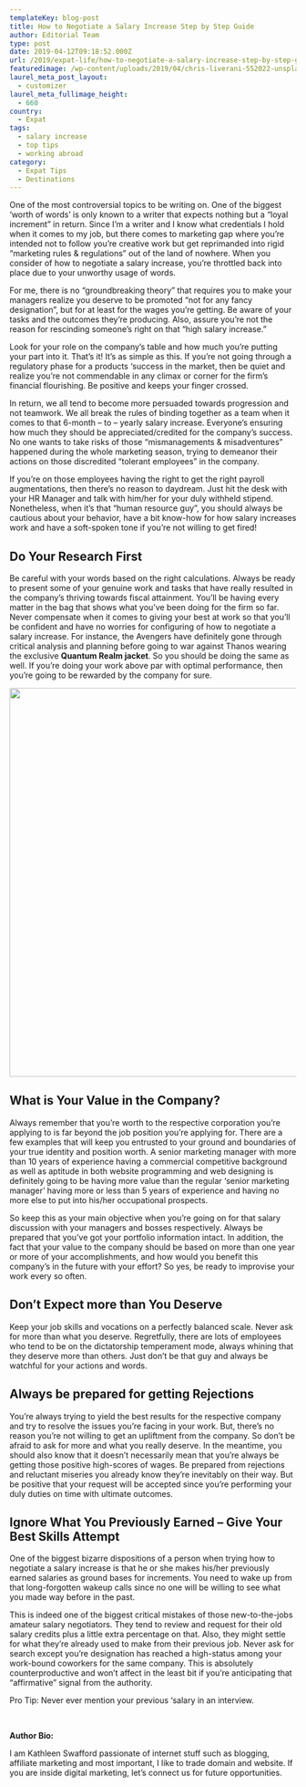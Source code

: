 ```yaml
---
templateKey: blog-post
title: How to Negotiate a Salary Increase Step by Step Guide
author: Editorial Team
type: post
date: 2019-04-12T09:18:52.000Z
url: /2019/expat-life/how-to-negotiate-a-salary-increase-step-by-step-guide/
featuredimage: /wp-content/uploads/2019/04/chris-liverani-552022-unsplash.jpg
laurel_meta_post_layout:
  - customizer
laurel_meta_fullimage_height:
  - 660
country:
  - Expat
tags:
  - salary increase
  - top tips
  - working abroad
category:
  - Expat Tips
  - Destinations
---
```


One of the most controversial topics to be writing on. One of the biggest ‘worth of words’ is only known to a writer that expects nothing but a “loyal increment” in return. Since I’m a writer and I know what credentials I hold when it comes to my job, but there comes to marketing gap where you’re intended not to follow you’re creative work but get reprimanded into rigid “marketing rules & regulations” out of the land of nowhere. When you consider of how to negotiate a salary increase, you’re throttled back into place due to your unworthy usage of words.

For me, there is no “groundbreaking theory” that requires you to make your managers realize you deserve to be promoted “not for any fancy designation”, but for at least for the wages you’re getting. Be aware of your tasks and the outcomes they’re producing. Also, assure you’re not the reason for rescinding someone’s right on that “high salary increase.”

Look for your role on the company’s table and how much you’re putting your part into it. That’s it! It’s as simple as this. If you’re not going through a regulatory phase for a products ‘success in the market, then be quiet and realize you’re not commendable in any climax or corner for the firm’s financial flourishing. Be positive and keeps your finger crossed.

In return, we all tend to become more persuaded towards progression and not teamwork. We all break the rules of binding together as a team when it comes to that 6-month – to – yearly salary increase. Everyone’s ensuring how much they should be appreciated/credited for the company’s success. No one wants to take risks of those “mismanagements & misadventures” happened during the whole marketing season, trying to demeanor their actions on those discredited “tolerant employees” in the company.

If you’re on those employees having the right to get the right payroll augmentations, then there’s no reason to daydream. Just hit the desk with your HR Manager and talk with him/her for your duly withheld stipend. Nonetheless, when it’s that “human resource guy”, you should always be cautious about your behavior, have a bit know-how for how salary increases work and have a soft-spoken tone if you’re not willing to get fired!

## **Do Your Research First**

Be careful with your words based on the right calculations. Always be ready to present some of your genuine work and tasks that have really resulted in the company’s thriving towards fiscal attainment. You’ll be having every matter in the bag that shows what you’ve been doing for the firm so far. Never compensate when it comes to giving your best at work so that you’ll be confident and have no worries for configuring of how to negotiate a salary increase. For instance, the Avengers have definitely gone through critical analysis and planning before going to war against Thanos wearing the exclusive **Quantum Realm jacket**. So you should be doing the same as well. If you’re doing your work above par with optimal performance, then you’re going to be rewarded by the company for sure.

<img  src="/img/uploads/2019/04/andrew-neel-308138-unsplash-1024x682.jpg" alt="" width="1024" height="682" srcset="/img/uploads/2019/04/andrew-neel-308138-unsplash-1024x682.jpg 1024w, /img/uploads/2019/04/andrew-neel-308138-unsplash-300x200.jpg 300w, /img/uploads/2019/04/andrew-neel-308138-unsplash-768x512.jpg 768w, /img/uploads/2019/04/andrew-neel-308138-unsplash-1150x766.jpg 1150w, /img/uploads/2019/04/andrew-neel-308138-unsplash.jpg 1400w" sizes="(max-width: 1024px) 100vw, 1024px" />

## **What is Your Value in the Company?**

Always remember that you’re worth to the respective corporation you’re applying to is far beyond the job position you’re applying for. There are a few examples that will keep you entrusted to your ground and boundaries of your true identity and position worth. A senior marketing manager with more than 10 years of experience having a commercial competitive background as well as aptitude in both website programming and web designing is definitely going to be having more value than the regular ‘senior marketing manager’ having more or less than 5 years of experience and having no more else to put into his/her occupational prospects.

So keep this as your main objective when you’re going on for that salary discussion with your managers and bosses respectively. Always be prepared that you’ve got your portfolio information intact. In addition, the fact that your value to the company should be based on more than one year or more of your accomplishments, and how would you benefit this company’s in the future with your effort? So yes, be ready to improvise your work every so often.

## **Don’t Expect more than You Deserve**

Keep your job skills and vocations on a perfectly balanced scale. Never ask for more than what you deserve. Regretfully, there are lots of employees who tend to be on the dictatorship temperament mode, always whining that they deserve more than others. Just don’t be that guy and always be watchful for your actions and words.

## **Always be prepared for getting Rejections**

You’re always trying to yield the best results for the respective company and try to resolve the issues you’re facing in your work. But, there’s no reason you’re not willing to get an upliftment from the company. So don’t be afraid to ask for more and what you really deserve. In the meantime, you should also know that it doesn’t necessarily mean that you’re always be getting those positive high-scores of wages. Be prepared from rejections and reluctant miseries you already know they’re inevitably on their way. But be positive that your request will be accepted since you’re performing your duly duties on time with ultimate outcomes.

## **Ignore What You Previously Earned – Give Your Best Skills Attempt**

One of the biggest bizarre dispositions of a person when trying how to negotiate a salary increase is that he or she makes his/her previously earned salaries as ground bases for increments. You need to wake up from that long-forgotten wakeup calls since no one will be willing to see what you made way before in the past.

This is indeed one of the biggest critical mistakes of those new-to-the-jobs amateur salary negotiators. They tend to review and request for their old salary credits plus a little extra percentage on that. Also, they might settle for what they&#8217;re already used to make from their previous job. Never ask for search except you’re designation has reached a high-status among your work-bound coworkers for the same company. This is absolutely counterproductive and won’t affect in the least bit if you’re anticipating that “affirmative” signal from the authority.

Pro Tip: Never ever mention your previous ‘salary in an interview.

&nbsp;

**Author Bio:**

I am Kathleen Swafford passionate of internet stuff such as blogging, affiliate marketing and most important, I like to trade domain and website. If you are inside digital marketing, let’s connect us for future opportunities.
